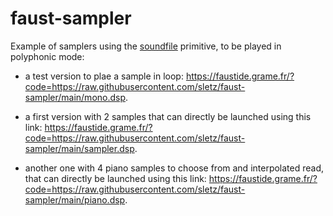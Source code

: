 # faust-sampler

Example of samplers using the [soundfile](https://faustdoc.grame.fr/manual/syntax/#soundfile-primitive) primitive, to be played in polyphonic mode:

- a test version to plae a sample in loop: https://faustide.grame.fr/?code=https://raw.githubusercontent.com/sletz/faust-sampler/main/mono.dsp.

- a first version with 2 samples that can directly be launched using this link: https://faustide.grame.fr/?code=https://raw.githubusercontent.com/sletz/faust-sampler/main/sampler.dsp.

- another one with 4 piano samples to choose from and interpolated read, that can directly be launched using this link: https://faustide.grame.fr/?code=https://raw.githubusercontent.com/sletz/faust-sampler/main/piano.dsp.
